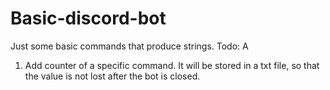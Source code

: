 # Basic-discord-bot
Just some basic commands that produce strings.
Todo: A
1. Add counter of a specific command.
It will be stored in a txt file, so that the value is not lost after the bot is closed.
